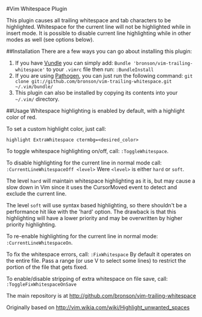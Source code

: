 #Vim Whitespace Plugin

This plugin causes all trailing whitespace and tab characters to be
highlighted. Whitespace for the current line will not be highlighted
while in insert mode. It is possible to disable current line highlighting while in other
modes as well (see options below).

##Installation
There are a few ways you can go about installing this plugin:
1.  If you have [Vundle](https://github.com/gmarik/Vundle.vim) you can simply add:
    `Bundle 'bronson/vim-trailing-whitespace'`
    to your `.vimrc` file then run:
    `:BundleInstall`
2.  If you are using [Pathogen](https://github.com/tpope/vim-pathogen), you can just run the following command:
    `git clone git://github.com/bronson/vim-trailing-whitespace.git ~/.vim/bundle/`
3.  This plugin can also be installed by copying its contents into your `~/.vim/` directory.

##Usage
Whitespace highlighting is enabled by default, with a highlight color of red.

To set a custom highlight color, just call:
```
highlight ExtraWhitespace ctermbg=<desired_color>
```

To toggle whitespace highlighting on/off, call:
`:ToggleWhitespace`.

To disable highlighting for the current line in normal mode call:
`:CurrentLineWhitespaceOff <level>`
Were `<level>` is either `hard` or `soft`.

The level `hard` will maintain whitespace highlighting as it is, but may
cause a slow down in Vim since it uses the CursorMoved event to detect and
exclude the current line.

The level `soft` will use syntax based highlighting, so there shouldn't be
a performance hit like with the 'hard' option.  The drawback is that this
highlighting will have a lower priority and may be overwritten by higher
priority highlighting.

To re-enable highlighting for the current line in normal mode:
`:CurrentLineWhitespaceOn`.

To fix the whitespace errors, call:
`:FixWhitespace`
By default it operates on the entire file.
Pass a range (or use V to select some lines) to restrict the portion of the
file that gets fixed.

To enable/disable stripping of extra whitespace on file save, call:
`:ToggleFixWhitespaceOnSave`

The main repository is at http://github.com/bronson/vim-trailing-whitespace

Originally based on http://vim.wikia.com/wiki/Highlight_unwanted_spaces
